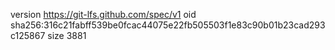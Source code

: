 version https://git-lfs.github.com/spec/v1
oid sha256:316c21fabff539be0fcac44075e22fb505503f1e83c90b01b23cad293c125867
size 3881
